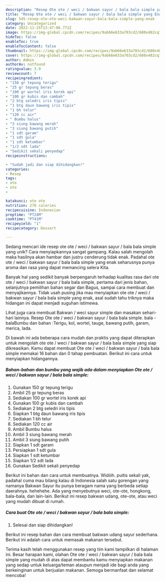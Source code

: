 ```yaml
---
description: "Resep Ote ote / weci / bakwan sayur / bala bala simple yang Enak"
title: "Resep Ote ote / weci / bakwan sayur / bala bala simple yang Enak"
slug: 545-resep-ote-ote-weci-bakwan-sayur-bala-bala-simple-yang-enak
category: Uncategorized
date: 2022-11-25T13:47:06.771Z
image: https://img-global.cpcdn.com/recipes/9ab66e633a703cd2/680x482cq70/ote-ote-weci-bakwan-sayur-bala-bala-simple-foto-resep-utama.jpg
hideToc: false
enableToc: true
enableTocContent: false
thumbnail: https://img-global.cpcdn.com/recipes/9ab66e633a703cd2/680x482cq70/ote-ote-weci-bakwan-sayur-bala-bala-simple-foto-resep-utama.jpg
cover: https://img-global.cpcdn.com/recipes/9ab66e633a703cd2/680x482cq70/ote-ote-weci-bakwan-sayur-bala-bala-simple-foto-resep-utama.jpg
author: Admin
authorAv: notfound
ratingvalue: 3.9
reviewcount: 7
recipeingredient:
- "150 gr tepung terigu"
- "25 gr tepung beras"
- "100 gr wortel iris korek api"
- "100 gr kubis dan cambah"
- "2 btg seledri iris tipis"
- "1 btg daun bawang iris tipis"
- "1 bh telur"
- "120 cc air"
- " Bumbu halus"
- "3 siung bawang merah"
- "3 siung bawang putih"
- "1 sdt garam"
- "1 sdt gula"
- "1 sdt ketumbar"
- "1/2 sdt lada"
- "Sedikit sekali penyedap"
recipeinstructions:

- "Sudah jadi dan siap dihidangkan!"
categories:
- Resep
tags:
- ote
- ote
- 

katakunci: ote ote  
nutrition: 270 calories
recipecuisine: Indonesian
preptime: "PT24M"
cooktime: "PT41M"
recipeyield: "1"
recipecategory: Dessert

---
```





Sedang mencari ide resep ote ote / weci / bakwan sayur / bala bala simple yang unik? Cara menyiapkannya sangat gampang. Kalau salah mengolah maka hasilnya akan hambar dan justru cenderung tidak enak. Padahal ote ote / weci / bakwan sayur / bala bala simple yang enak seharusnya punya aroma dan rasa yang dapat memancing selera Kita.





Banyak hal yang sedikit banyak berpengaruh terhadap kualitas rasa dari ote ote / weci / bakwan sayur / bala bala simple, pertama dari jenis bahan, selanjutnya pemilihan bahan segar dan Bagus, sampai cara membuat dan menyajikannya. Tidak usah pusing jika mau menyiapkan ote ote / weci / bakwan sayur / bala bala simple yang enak,      asal sudah tahu triknya maka hidangan ini dapat menjadi suguhan istimewa.














Lihat juga cara membuat Bakwan / weci sayur simple dan masakan sehari-hari lainnya. Resep Ote ote / weci / bakwan sayur / bala bala simple. bala - balaBumbu dan bahan :Terigu, kol, wortel, tauge, bawang putih, garam, merica, lada.






Di bawah ini ada beberapa cara mudah dan praktis yang dapat diterapkan untuk mengolah ote ote / weci / bakwan sayur / bala bala simple yang siap dikreasikan. Kamu dapat membuat Ote ote / weci / bakwan sayur / bala bala simple memakai 16 bahan dan 0 tahap pembuatan. Berikut ini cara untuk menyiapkan hidangannya.

<!--inarticleads1-->

##### Bahan-bahan dan bumbu yang wajib ada dalam menyiapkan Ote ote / weci / bakwan sayur / bala bala simple:

1. Gunakan 150 gr tepung terigu
1. Ambil 25 gr tepung beras
1. Sediakan 100 gr wortel iris korek api
1. Gunakan 100 gr kubis dan cambah
1. Sediakan 2 btg seledri iris tipis
1. Siapkan 1 btg daun bawang iris tipis
1. Sediakan 1 bh telur
1. Sediakan 120 cc air
1. Ambil  Bumbu halus
1. Ambil 3 siung bawang merah
1. Ambil 3 siung bawang putih
1. Siapkan 1 sdt garam
1. Persiapkan 1 sdt gula
1. Siapkan 1 sdt ketumbar
1. Siapkan 1/2 sdt lada
1. Gunakan Sedikit sekali penyedap


Berikut ini bahan dan cara untuk membuatnya. Widiiih. puitis sekali yak, padahal cuma mau bilang kalau di Indonesia salah satu gorengan yang namanya Bakwan Sayur itu punya beragam nama yang berbeda setiap daerahnya. hehehehe. Ada yang menyebutnya weci, ote-ote, hongkong, bala-bala, dan lain-lain. Berikut ini resep bakwan udang, ote-ote, atau weci yang mudah dibuat di rumah. 

<!--inarticleads2-->

##### Cara buat Ote ote / weci / bakwan sayur / bala bala simple:


1. Selesai dan siap dihidangkan!

Berikut ini resep bahan dan cara membuat bakwan udang sayur sederhana. Berikut ini adalah cara untuk memasak makanan tersebut. 

Terima kasih telah menggunakan resep yang tim kami tampilkan di halaman ini. Besar harapan kami, olahan Ote ote / weci / bakwan sayur / bala bala simple yang mudah di atas dapat membantu kamu menyiapkan makanan yang sedap untuk keluarga/teman ataupun menjadi ide bagi anda yang berkeinginan untuk berjualan makanan. Semoga bermanfaat dan selamat mencoba!
